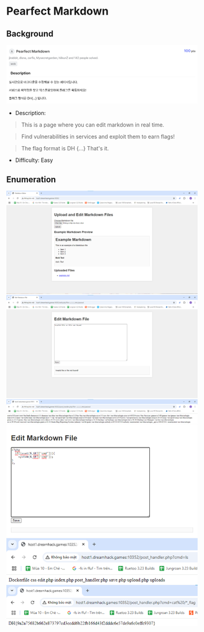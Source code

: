 # Pearfect Markdown

## Background
![alt text](image-6.png)
- Description:
> This is a page where you can edit markdown in real time.

> Find vulnerabilities in services and exploit them to earn flags!

> The flag format is DH {...} That's it.
- Difficulty: Easy

## Enumeration
![alt text](image.png)
![alt text](image-1.png)
![alt text](image-2.png)
![alt text](image-3.png)
![alt text](image-4.png)
![alt text](image-5.png)